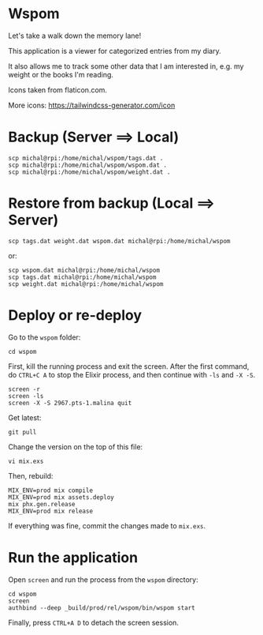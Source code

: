# Wspom
Let's take a walk down the memory lane!

This application is a viewer for categorized entries from my diary.

It also allows me to track some other data that I am interested in, e.g. my weight or the books I'm reading.

Icons taken from flaticon.com.

More icons: https://tailwindcss-generator.com/icon

# Backup (Server ==> Local)

```
scp michal@rpi:/home/michal/wspom/tags.dat .
scp michal@rpi:/home/michal/wspom/wspom.dat .
scp michal@rpi:/home/michal/wspom/weight.dat .
```

# Restore from backup (Local ==> Server)

```
scp tags.dat weight.dat wspom.dat michal@rpi:/home/michal/wspom
```

or:

```
scp wspom.dat michal@rpi:/home/michal/wspom
scp tags.dat michal@rpi:/home/michal/wspom
scp weight.dat michal@rpi:/home/michal/wspom
```

# Deploy or re-deploy

Go to the `wspom` folder:
```
cd wspom
```

First, kill the running process and exit the screen. After the first command, do `CTRL+C A` to stop the Elixir process, and then continue with `-ls` and `-X -S`.

```
screen -r
screen -ls
screen -X -S 2967.pts-1.malina quit 
```

Get latest:

```
git pull
```

Change the version on the top of this file:

```
vi mix.exs
```

Then, rebuild:

```
MIX_ENV=prod mix compile
MIX_ENV=prod mix assets.deploy
mix phx.gen.release
MIX_ENV=prod mix release 
```

If everything was fine, commit the changes made to `mix.exs`.

# Run the application

Open `screen` and run the process from the `wspom` directory:

```
cd wspom
screen
authbind --deep _build/prod/rel/wspom/bin/wspom start
```

Finally, press `CTRL+A D` to detach the screen session.